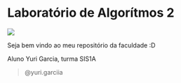 # **Laboratório de Algorítmos 2** #

![](https://s3.dualstack.us-east-2.amazonaws.com/pythondotorg-assets/media/community/logos/python-logo-only.png)



Seja bem vindo ao meu repositório da faculdade :D

Aluno Yuri Garcia, turma SIS1A


> @yuri.garciia

